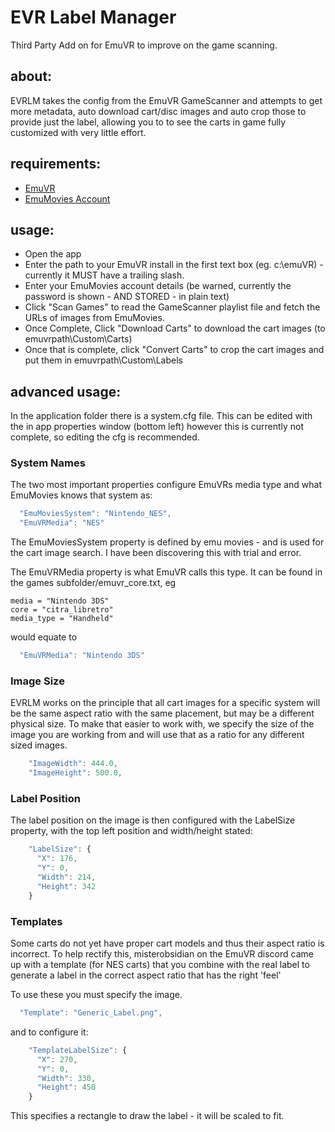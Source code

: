 # EVR Label Manager
Third Party Add on for EmuVR to improve on the game scanning.

## about:
EVRLM takes the config from the EmuVR GameScanner and attempts to get more metadata, auto download cart/disc images and auto crop those to provide just the label, allowing you to to see the carts in game fully customized with very little effort.

## requirements:
* [EmuVR](http://www.emuvr.net/)
* [EmuMovies Account](https://emumovies.com/)

## usage:
* Open the app
* Enter the path to your EmuVR install in the first text box (eg. c:\emuVR\) - currently it MUST have a trailing slash.
* Enter your EmuMovies account details (be warned, currently the password is shown - AND STORED - in plain text)
* Click "Scan Games" to read the GameScanner playlist file and fetch the URLs of images from EmuMovies.
* Once Complete, Click "Download Carts" to download the cart images (to emuvrpath\Custom\Carts\) 
* Once that is complete, click "Convert Carts" to crop the cart images and put them in emuvrpath\Custom\Labels

## advanced usage:
In the application folder there is a system.cfg file. This can be edited with the in app properties window (bottom left) however this is currently not complete, so editing the cfg is recommended.

### System Names
The two most important properties configure EmuVRs media type and what EmuMovies knows that system as:

```javascript
  "EmuMoviesSystem": "Nintendo_NES",
  "EmuVRMedia": "NES"
```

The EmuMoviesSystem property is defined by emu movies - and is used for the cart image search. I have been discovering this with trial and error.

The EmuVRMedia property is what EmuVR calls this type. It can be found in the games subfolder/emuvr_core.txt, eg

```
media = "Nintendo 3DS"
core = "citra_libretro"
media_type = "Handheld"
```

would equate to 

```javascript
  "EmuVRMedia": "Nintendo 3DS"
```

### Image Size

EVRLM works on the principle that all cart images for a specific system will be the same aspect ratio with the same placement, but may be a different physical size. To make that easier to work with, we specify the size of the image you are working from and will use that as a ratio for any different sized images.

```javascript
    "ImageWidth": 444.0,
    "ImageHeight": 500.0,
```

### Label Position

The label position on the image is then configured with the LabelSize property, with the top left position and width/height stated:

```javascript
    "LabelSize": {
      "X": 176,
      "Y": 0,
      "Width": 214,
      "Height": 342
    }
```

### Templates

Some carts do not yet have proper cart models and thus their aspect ratio is incorrect. To help rectify this, misterobsidian on the EmuVR discord came up with a template (for NES carts) that you combine with the real label to generate a label in the correct aspect ratio that has the right 'feel'

To use these you must specify the image.

```javascript
  "Template": "Generic_Label.png",
```

and to configure it:

```javascript
    "TemplateLabelSize": {
      "X": 270,
      "Y": 0,
      "Width": 330,
      "Height": 450
    }
```

This specifies a rectangle to draw the label - it will be scaled to fit.
